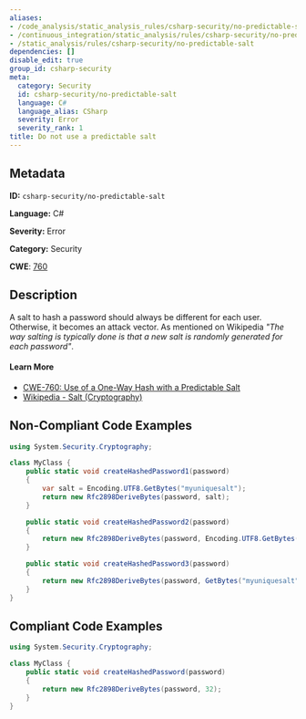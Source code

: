 ```yaml
---
aliases:
- /code_analysis/static_analysis_rules/csharp-security/no-predictable-salt
- /continuous_integration/static_analysis/rules/csharp-security/no-predictable-salt
- /static_analysis/rules/csharp-security/no-predictable-salt
dependencies: []
disable_edit: true
group_id: csharp-security
meta:
  category: Security
  id: csharp-security/no-predictable-salt
  language: C#
  language_alias: CSharp
  severity: Error
  severity_rank: 1
title: Do not use a predictable salt
---
```

<!--  SOURCED FROM https://github.com/DataDog/datadog-static-analyzer-rule-docs -->


## Metadata
**ID:** `csharp-security/no-predictable-salt`

**Language:** C#

**Severity:** Error

**Category:** Security

**CWE**: [760](https://cwe.mitre.org/data/definitions/760.html)

## Description
A salt to hash a password should always be different for each user. Otherwise, it becomes an attack vector. As mentioned on Wikipedia _"The way salting is typically done is that a new salt is randomly generated for each password"_.

#### Learn More

 - [CWE-760: Use of a One-Way Hash with a Predictable Salt](https://cwe.mitre.org/data/definitions/760)
 - [Wikipedia - Salt (Cryptography)](https://en.wikipedia.org/wiki/Salt_(cryptography))

## Non-Compliant Code Examples
```csharp
using System.Security.Cryptography;

class MyClass {
    public static void createHashedPassword1(password)
    {
        var salt = Encoding.UTF8.GetBytes("myuniquesalt");
        return new Rfc2898DeriveBytes(password, salt);
    }

    public static void createHashedPassword2(password)
    {
        return new Rfc2898DeriveBytes(password, Encoding.UTF8.GetBytes("myuniquesalt"));
    }

    public static void createHashedPassword3(password)
    {
        return new Rfc2898DeriveBytes(password, GetBytes("myuniquesalt"));
    }
}

```

## Compliant Code Examples
```csharp
using System.Security.Cryptography;

class MyClass {
    public static void createHashedPassword(password)
    {
        return new Rfc2898DeriveBytes(password, 32);
    }
}

```
